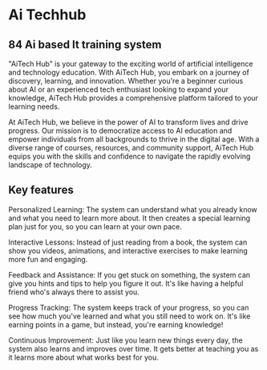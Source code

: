 # Ai Techhub
## 84 Ai based It training system
"AiTech Hub" is your gateway to the exciting world of artificial intelligence and technology education. With AiTech Hub, you embark on a journey of discovery, learning, and innovation. Whether you're a beginner curious about AI or an experienced tech enthusiast looking to expand your knowledge, AiTech Hub provides a comprehensive platform tailored to your learning needs.

At AiTech Hub, we believe in the power of AI to transform lives and drive progress. Our mission is to democratize access to AI education and empower individuals from all backgrounds to thrive in the digital age. With a diverse range of courses, resources, and community support, AiTech Hub equips you with the skills and confidence to navigate the rapidly evolving landscape of technology.

## Key features

<!-- For detailed documentation, visit [Documentation](https://linktodocumentation). -->
Personalized Learning: The system can understand what you already know and what you need to learn more about. It then creates a special learning plan just for you, so you can learn at your own pace.

Interactive Lessons: Instead of just reading from a book, the system can show you videos, animations, and interactive exercises to make learning more fun and engaging.

Feedback and Assistance: If you get stuck on something, the system can give you hints and tips to help you figure it out. It's like having a helpful friend who's always there to assist you.

Progress Tracking: The system keeps track of your progress, so you can see how much you've learned and what you still need to work on. It's like earning points in a game, but instead, you're earning knowledge!

Continuous Improvement: Just like you learn new things every day, the system also learns and improves over time. It gets better at teaching you as it learns more about what works best for you.
